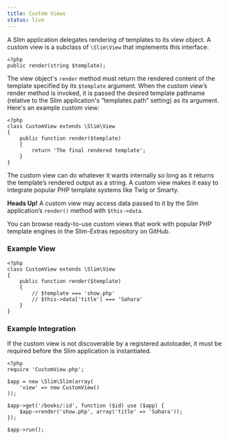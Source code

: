 ```yaml
---
title: Custom Views
status: live
---
```


A Slim application delegates rendering of templates to its view object. A custom view is a subclass
of `\Slim\View` that implements this interface:

    <?php
    public render(string $template);

The view object's `render` method must return the rendered content of the template specified by its
`$template` argument. When the custom view’s render method is invoked, it is passed the desired template
pathname (relative to the Slim application's “templates.path” setting) as its argument. Here's an example
custom view:

    <?php
    class CustomView extends \Slim\View
    {
        public function render($template)
        {
            return 'The final rendered template';
        }
    }

The custom view can do whatever it wants internally so long as it returns the template’s rendered output as a string.
A custom view makes it easy to integrate popular PHP template systems like Twig or Smarty.

<div class="alert alert-info">
    <strong>Heads Up!</strong> A custom view may access data passed to it by the Slim application’s
    <code>render()</code> method with <code>$this->data</code>.
</div>

You can browse ready-to-use custom views that work with popular PHP template engines in the Slim-Extras repository
on GitHub.

### Example View

    <?php
    class CustomView extends \Slim\View
    {
        public function render($template)
        {
            // $template === 'show.php'
            // $this->data['title'] === 'Sahara'
        }
    }

### Example Integration

If the custom view is not discoverable by a registered autoloader, it must be required before the Slim application
is instantiated.

    <?php
    require 'CustomView.php';

    $app = new \Slim\Slim(array(
        'view' => new CustomView()
    ));

    $app->get('/books/:id', function ($id) use ($app) {
        $app->render('show.php', array('title' => 'Sahara'));
    });

    $app->run();
